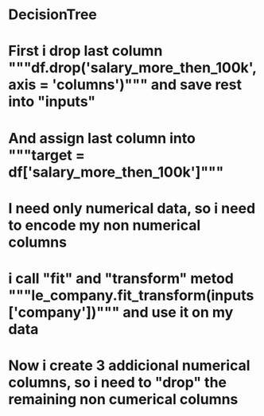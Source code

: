 # DecisionTree
# First i drop last column """df.drop('salary_more_then_100k', axis = 'columns')""" and save rest into "inputs"
# And assign last column into """target = df['salary_more_then_100k']"""
# I need only numerical data, so i need to encode my non numerical columns 
# i call "fit" and "transform" metod  """le_company.fit_transform(inputs['company'])""" and use it on my data
# Now i create 3 addicional numerical columns, so i need to "drop" the remaining non cumerical columns

